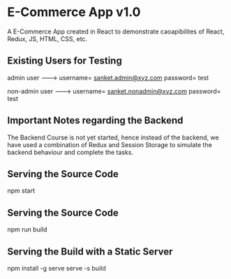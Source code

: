 # E-Commerce App v1.0

A E-Commerce App created in React to demonstrate caoapibilites of React, Redux, JS, HTML, CSS, etc.

## Existing Users for Testing

admin user ---> 
username= sanket.admin@xyz.com
password= test

non-admin user ---> 
username= sanket.nonadmin@xyz.com
password= test

## Important Notes regarding the Backend

The Backend Course is not yet started, hence instead of the backend, we have used a combination of Redux and Session Storage to simulate the 
backend behaviour and complete the tasks.

## Serving the Source Code

npm start

## Serving the Source Code

npm run build

## Serving the Build with a Static Server

npm install -g serve
serve -s build
